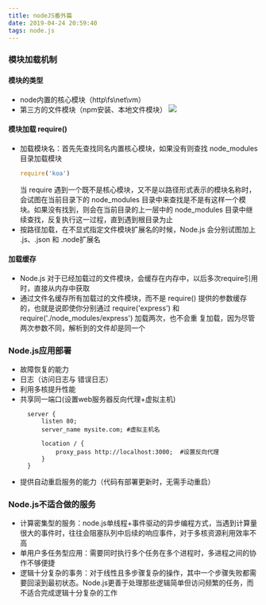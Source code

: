 ```yaml
---
title: nodeJS番外篇
date: 2019-04-24 20:59:40
tags: node.js
---
```

### 模块加载机制 
#### 模块的类型
- node内置的核心模块（http\fs\net\vm）
- 第三方的文件模块（npm安装、本地文件模块）
  ![](https://ws1.sinaimg.cn/large/e4d30300ly1g2e14d6teaj216a0843zp.jpg)
#### 模块加载 require()
- 加载模块名：首先先查找同名内置核心模块，如果没有则查找 node_modules 目录加载模块
  ```js
  require('koa')
  ```
  当 require 遇到一个既不是核心模块，又不是以路径形式表示的模块名称时，会试图在当前目录下的 node_modules 目录中来查找是不是有这样一个模块。如果没有找到，则会在当前目录的上一层中的 node_modules 目录中继续查找，反复执行这一过程，直到遇到根目录为止
- 按路径加载，在不显式指定文件模块扩展名的时候，Node.js 会分别试图加上 .js、.json 和 .node扩展名

#### 加载缓存
 - Node.js 对于已经加载过的文件模块，会缓存在内存中，以后多次require引用时，直接从内存中获取
 - 通过文件名缓存所有加载过的文件模块，而不是 require() 提供的参数缓存的，也就是说即使你分别通过 require('express') 和 require('./node_modules/express') 加载两次，也不会重 复加载，因为尽管两次参数不同，解析到的文件却是同一个

### Node.js应用部署
- 故障恢复的能力
- 日志（访问日志与 错误日志）
- 利用多核提升性能
- 共享同一端口(设置web服务器反向代理+虚拟主机)
  ```shell
    server {
        listen 80;
        server_name mysite.com; #虚拟主机名

        location / {
            proxy_pass http://localhost:3000;  #设置反向代理
        }
    }
  ```
- 提供自动重启服务的能力（代码有部署更新时，无需手动重启）

### Node.js不适合做的服务
- 计算密集型的服务：node.js单线程+事件驱动的异步编程方式，当遇到计算量很大的事件时，往往会阻塞队列中后续的响应事件，对于多核资源利用效率不高
- 单用户多任务型应用：需要同时执行多个任务在多个进程时，多进程之间的协作不够便捷
- 逻辑十分复杂的事务：对于线性且多步骤复杂的操作，其中一个步骤失败都需要回滚到最初状态。Node.js更善于处理那些逻辑简单但访问频繁的任务，而不适合完成逻辑十分复杂的工作